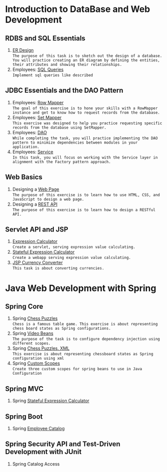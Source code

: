 # Introduction to DataBase and Web Development
## RDBS and SQL Essentials
1. [ER Design](https://github.com/pp8a/RDBS_Web_Spring/tree/main/ER%20Design) </br>```The purpose of this task is to sketch out the design of a database. You will practice creating an ER diagram by defining the entities, their attributes and showing their relationships.```
2. Employees: [SQL Queries](https://github.com/pp8a/RDBS_Web_Spring/tree/main/sql-queries)</br>```Implement sql queries like described```
## JDBC Essentials and the DAO Pattern
1. Employees: [Row Mapper](https://github.com/pp8a/RDBS_Web_Spring/tree/main/row-mapper)</br> ```The goal of this exercise is to hone your skills with a RowMapper instance and get to know how to request records from the database.```
2. Employees: [Set Mapper](https://github.com/pp8a/RDBS_Web_Spring/tree/main/set-mapper)</br> ```This exercise was designed to help you practice requesting specific records from the database using SetMapper.```
3. Employees: [DAO](https://github.com/pp8a/RDBS_Web_Spring/tree/main/dao) </br> ```While completing the task, you will practice implementing the DAO pattern to minimize dependencies between modules in your application.```
4. Employees: [Service](https://github.com/pp8a/RDBS_Web_Spring/tree/main/service)</br> ```In this task, you will focus on working with the Service layer in alignment with the Factory pattern approach.```
## Web Basics
1. Designing a [Web Page](https://github.com/pp8a/RDBS_Web_Spring/tree/main/designing-a-web-page) </br>```The purpose of this exercise is to learn how to use HTML, CSS, and JavaScript to design a web page.```
2. Designing a [REST API](https://github.com/pp8a/RDBS_Web_Spring/tree/main/designing-a-rest-api) </br>```The purpose of this exercise is to learn how to design a RESTful API.```
## Servlet API and JSP
1. [Expression Calculator](https://github.com/pp8a/RDBS_Web_Spring/tree/main/expression-calculator) </br> ```Create a servlet, serving expression value calculating.```
2. [Stateful Expression Calculator](https://github.com/pp8a/RDBS_Web_Spring/tree/main/stateful-expression-calculator) </br>```Create a webapp serving expression value calculating.```
3. [JSP Currency Сonverter](https://github.com/pp8a/RDBS_Web_Spring/tree/main/jsp-currencies) </br> ```This task is about converting currencies.```
# Java Web Development with Spring
## Spring Core
1. Spring [Chess Puzzles](https://github.com/pp8a/RDBS_Web_Spring/tree/main/chess-puzzles) </br> ```Chess is a famous table game. This exercise is about representing chess board states as Spring configurations.```
2. Spring [Video Beans](https://github.com/pp8a/RDBS_Web_Spring/tree/main/spring-video-beans) </br> ```The purpose of the task is to configure dependency injection using different scopes.```
3. Spring [Chess Puzzles. XML](https://github.com/pp8a/RDBS_Web_Spring/tree/main/chess-puzzles-xml) </br> ```This exercise is about representing chessboard states as Spring configuration using xml```
4. Spring [Custom Scopes](https://github.com/pp8a/RDBS_Web_Spring/tree/main/spring-custom-scopes) </br>```Create three custom scopes for spring beans to use in Java Configuration```
## Spring MVC
1. Spring [Stateful Expression Calculator](https://github.com/pp8a/RDBS_Web_Spring/tree/main/spring-mvc-stateful-expression-calculator)
## Spring Boot
1. Spring [Employee Catalog](https://github.com/pp8a/RDBS_Web_Spring/tree/main/employee-catalog)
## Spring Security API and Test-Driven Development with JUnit
1. Spring Catalog Access
